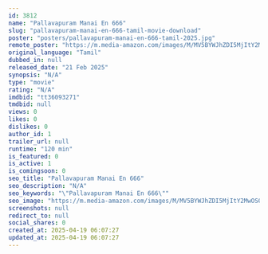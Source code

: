 ```yaml
---
id: 3812
name: "Pallavapuram Manai En 666"
slug: "pallavapuram-manai-en-666-tamil-movie-download"
poster: "posters/pallavapuram-manai-en-666-tamil-2025.jpg"
remote_poster: "https://m.media-amazon.com/images/M/MV5BYWJhZDI5MjItY2MwOS00MzRlLWEwZGItN2YzMmQ0MmEwYzhkXkEyXkFqcGc@._V1_SX300.jpg"
original_language: "Tamil"
dubbed_in: null
released_date: "21 Feb 2025"
synopsis: "N/A"
type: "movie"
rating: "N/A"
imdbid: "tt36093271"
tmdbid: null
views: 0
likes: 0
dislikes: 0
author_id: 1
trailer_url: null
runtime: "120 min"
is_featured: 0
is_active: 1
is_comingsoon: 0
seo_title: "Pallavapuram Manai En 666"
seo_description: "N/A"
seo_keywords: "\"Pallavapuram Manai En 666\""
seo_image: "https://m.media-amazon.com/images/M/MV5BYWJhZDI5MjItY2MwOS00MzRlLWEwZGItN2YzMmQ0MmEwYzhkXkEyXkFqcGc@._V1_SX300.jpg"
screenshots: null
redirect_to: null
social_shares: 0
created_at: 2025-04-19 06:07:27
updated_at: 2025-04-19 06:07:27
---
```


